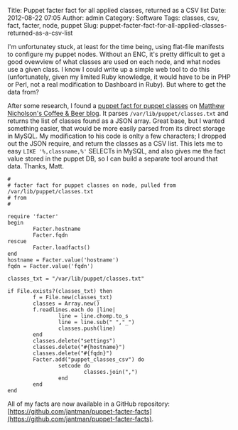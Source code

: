 Title: Puppet facter fact for all applied classes, returned as a CSV list
Date: 2012-08-22 07:05
Author: admin
Category: Software
Tags: classes, csv, fact, facter, node, puppet
Slug: puppet-facter-fact-for-all-applied-classes-returned-as-a-csv-list

I'm unfortunatey stuck, at least for the time being, using flat-file
manifests to configure my puppet nodes. Without an ENC, it's pretty
difficult to get a good ovewview of what classes are used on each node,
and what nodes use a given class. I know I could write up a simple web
tool to do this (unfortunately, given my limited Ruby knowledge, it
would have to be in PHP or Perl, not a real modification to Dashboard in
Ruby). But where to get the data from?

After some research, I found a [puppet fact for puppet
classes](http://sjoeboo.github.com/blog/2012/07/31/updated-puppet-facts-for-puppet-classes/)
on [Matthew Nicholson's Coffee & Beer blog](http://sjoeboo.github.com/).
It parses `/var/lib/puppet/classes.txt` and returns the list of classes
found as a JSON array. Great base, but I wanted something easier, that
would be more easily parsed from its direct storage in MySQL. My
modification to his code is onlty a few characters; I dropped out the
JSON require, and return the classes as a CSV list. This lets me to easy
`LIKE '%,classname,%'` SELECTs in MySQL, and also gives me the fact
value stored in the puppet DB, so I can build a separate tool around
that data. Thanks, Matt.

~~~~{.ruby}
#
# facter fact for puppet classes on node, pulled from /var/lib/puppet/classes.txt
# from 
#

require 'facter'
begin
        Facter.hostname
        Facter.fqdn
rescue
        Facter.loadfacts()
end
hostname = Facter.value('hostname')
fqdn = Facter.value('fqdn')

classes_txt = "/var/lib/puppet/classes.txt"

if File.exists?(classes_txt) then
        f = File.new(classes_txt)
        classes = Array.new()
        f.readlines.each do |line|
                line = line.chomp.to_s
                line = line.sub(" ","_")
                classes.push(line)
        end
        classes.delete("settings")
        classes.delete("#{hostname}")
        classes.delete("#{fqdn}")
        Facter.add("puppet_classes_csv") do
                setcode do
                        classes.join(",")
                end
        end
end
~~~~

All of my facts are now available in a GitHub repository:
[https://github.com/jantman/puppet-facter-facts](https://github.com/jantman/puppet-facter-facts).
